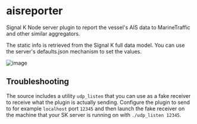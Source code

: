 # aisreporter
Signal K Node server plugin to report the vessel's AIS data to MarineTraffic and other similar aggregators.

The static info is retrieved from the Signal K full data model. You can use the server's defaults.json mechanism to set the values.

![image](https://user-images.githubusercontent.com/1049678/30029804-6207916a-9193-11e7-99d1-fbca6a9c8627.png)


## Troubleshooting

The source includes a utility `udp_listen` that you can use as a fake receiver to receive what the plugin is actually sending. Configure the plugin to send to for example `localhost` port `12345` and then launch the fake receiver on the machine that your SK server is running on with `./udp_listen 12345`.
